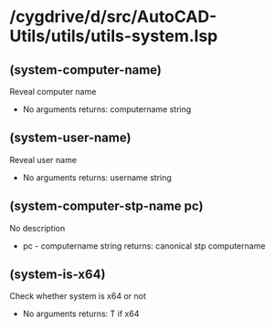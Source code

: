# /cygdrive/d/src/AutoCAD-Utils/utils/utils-system.lsp
## (system-computer-name)
Reveal computer name
* No arguments
returns: computername string
## (system-user-name)
Reveal user name
* No arguments
returns: username string
## (system-computer-stp-name pc)
No description

* pc - computername string
returns: canonical stp computername
## (system-is-x64)
Check whether system is x64 or not
* No arguments
returns: T if x64
